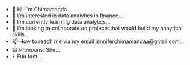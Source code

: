 - 👋 Hi, I’m Chimamanda
- 👀 I’m interested in data analytics in finance...
- 🌱 I’m currently learning data analytics...
- 💞️ I’m looking to collaborate on projects that would build my anaytical skills...
- 📫 How to reach me via my email jenniferchimamandaa@gmail.com...
- 😄 Pronouns: She...
- ⚡ Fun fact: ...

<!---
Fab5ive/Fab5ive is a ✨ special ✨ repository because its `README.md` (this file) appears on your GitHub profile.
You can click the Preview link to take a look at your changes.
--->
